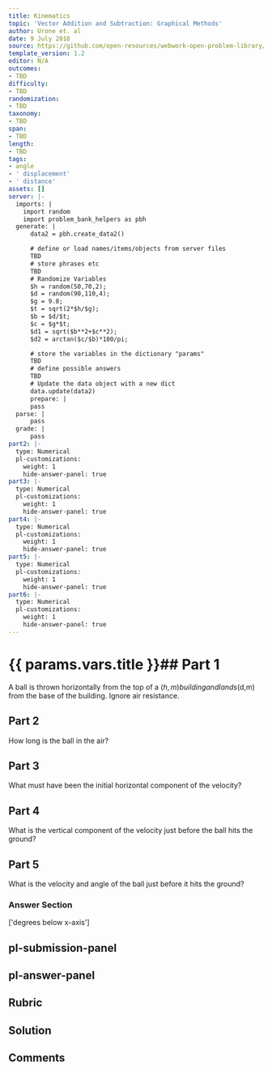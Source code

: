 ```yaml
---
title: Kinematics
topic: 'Vector Addition and Subtraction: Graphical Methods'
author: Urone et. al
date: 9 July 2018
source: https://github.com/open-resources/webwork-open-problem-library/tree/master/Contrib/BrockPhysics/College_Physics_Urone/3.Two_Dimensional_Kinematics/Projectile_Motion/NU_U17-03-04-009.pg
template_version: 1.2
editor: N/A
outcomes:
- TBD
difficulty:
- TBD
randomization:
- TBD
taxonomy:
- TBD
span:
- TBD
length:
- TBD
tags:
- angle
- ' displacement'
- ' distance'
assets: []
server: |-
  imports: |
    import random
    import problem_bank_helpers as pbh
  generate: |
      data2 = pbh.create_data2()

      # define or load names/items/objects from server files
      TBD
      # store phrases etc
      TBD
      # Randomize Variables
      $h = random(50,70,2);
      $d = random(90,110,4);
      $g = 9.8;
      $t = sqrt(2*$h/$g);
      $b = $d/$t;
      $c = $g*$t;
      $d1 = sqrt($b**2+$c**2);
      $d2 = arctan($c/$b)*180/pi;

      # store the variables in the dictionary "params"
      TBD
      # define possible answers
      TBD
      # Update the data object with a new dict
      data.update(data2)
      prepare: |
      pass
  parse: |
      pass
  grade: |
      pass
part2: |-
  type: Numerical
  pl-customizations:
    weight: 1
    hide-answer-panel: true
part3: |-
  type: Numerical
  pl-customizations:
    weight: 1
    hide-answer-panel: true
part4: |-
  type: Numerical
  pl-customizations:
    weight: 1
    hide-answer-panel: true
part5: |-
  type: Numerical
  pl-customizations:
    weight: 1
    hide-answer-panel: true
part6: |-
  type: Numerical
  pl-customizations:
    weight: 1
    hide-answer-panel: true
---
```


# {{ params.vars.title }}## Part 1 
A ball is thrown horizontally from the top of a ($h,m) building and lands ($d,m) from the base of the building. Ignore air resistance. 
## Part 2 
How long is the ball in the air? 
## Part 3 
What must have been the initial horizontal component of the velocity? 
## Part 4 
What is the vertical component of the velocity just before the ball hits the ground? 
## Part 5 
What is the velocity and angle of the ball just before it hits the ground? 


### Answer Section 
['degrees below x-axis']

## pl-submission-panel 


## pl-answer-panel 


## Rubric 


## Solution 


## Comments 



